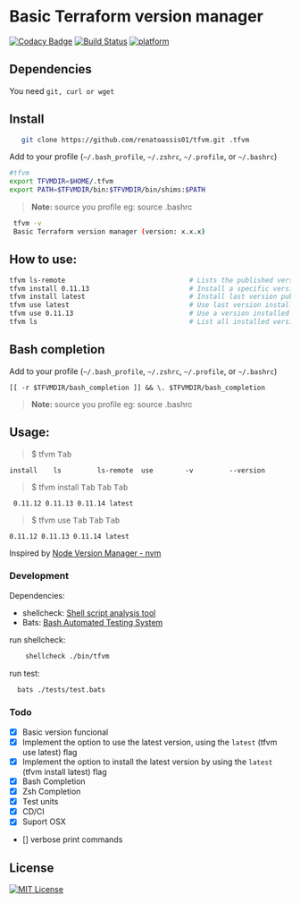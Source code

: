# Basic Terraform version manager

[![Codacy Badge](https://api.codacy.com/project/badge/Grade/e54dd13e95b74a3d897cb89c7dd836a2)](https://app.codacy.com/app/renatoassis/tfvm?utm_source=github.com&utm_medium=referral&utm_content=renatoassis01/tfvm&utm_campaign=Badge_Grade_Dashboard)
[![Build Status](https://dev.azure.com/renatoassis/Basic%20Terraform%20version%20manager/_apis/build/status/renatoassis01.tfvm?branchName=master)](https://dev.azure.com/renatoassis/Basic%20Terraform%20version%20manager/_build/latest?definitionId=1&branchName=master)
[![platform](https://img.shields.io/badge/platform-linux%20%7C%20macosx-9cf.svg)](https://img.shields.io/badge/platform-linux%20%7C%20macosx-9cf.svg)

## Dependencies

You need `git, curl or wget`

## Install

 ```sh
    git clone https://github.com/renatoassis01/tfvm.git .tfvm
 ```

Add to your profile (`~/.bash_profile`, `~/.zshrc`, `~/.profile`, or `~/.bashrc`)

```sh
#tfvm
export TFVMDIR=$HOME/.tfvm
export PATH=$TFVMDIR/bin:$TFVMDIR/bin/shims:$PATH
```

> **Note:**  source you profile eg: source .bashrc

```sh
 tfvm -v
 Basic Terraform version manager (version: x.x.x)

```

## How to use:

```sh
tfvm ls-remote                               # Lists the published version
tfvm install 0.11.13                         # Install a specific version number
tfvm install latest                          # Install last version published
tfvm use latest                              # Use last version installed
tfvm use 0.11.13                             # Use a version installed
tfvm ls                                      # List all installed versions
```                                     


## Bash completion

Add to your profile (`~/.bash_profile`, `~/.zshrc`, `~/.profile`, or `~/.bashrc`)

```
[[ -r $TFVMDIR/bash_completion ]] && \. $TFVMDIR/bash_completion

```
> **Note:**  source you profile eg: source .bashrc

## Usage:

> $ tfvm <kbd>Tab</kbd>

```
install    ls         ls-remote  use        -v         --version 
```

> $ tfvm install <kbd>Tab</kbd> <kbd>Tab</kbd> <kbd>Tab</kbd>

```
 0.11.12 0.11.13 0.11.14 latest  
```

> $ tfvm use <kbd>Tab</kbd> <kbd>Tab</kbd> <kbd>Tab</kbd>

```
0.11.12 0.11.13 0.11.14 latest  
```

Inspired by [Node Version Manager - nvm](https://github.com/nvm-sh/nvm)


### Development

   Dependencies: 
   
   - shellcheck: [Shell script analysis tool](https://www.shellcheck.net/) 
   - Bats: [Bash Automated Testing System](https://github.com/bats-core/bats-core)

   
   run shellcheck:

   ```sh
       shellcheck ./bin/tfvm
   ```
   
   
   run test:

   ```sh
     bats ./tests/test.bats
   ```


### Todo

- [x] Basic version funcional
- [x] Implement the option to use the latest version, using the `latest` (tfvm use latest) flag
- [x] Implement the option to install the latest version by using the `latest` (tfvm install latest) flag 
- [x] Bash Completion
- [x] Zsh Completion
- [x] Test units
- [x] CD/CI
- [x] Suport OSX
- []  verbose print commands 
## License

[![MIT License](http://img.shields.io/badge/license-MIT-blue.svg?style=flat)](LICENSE)